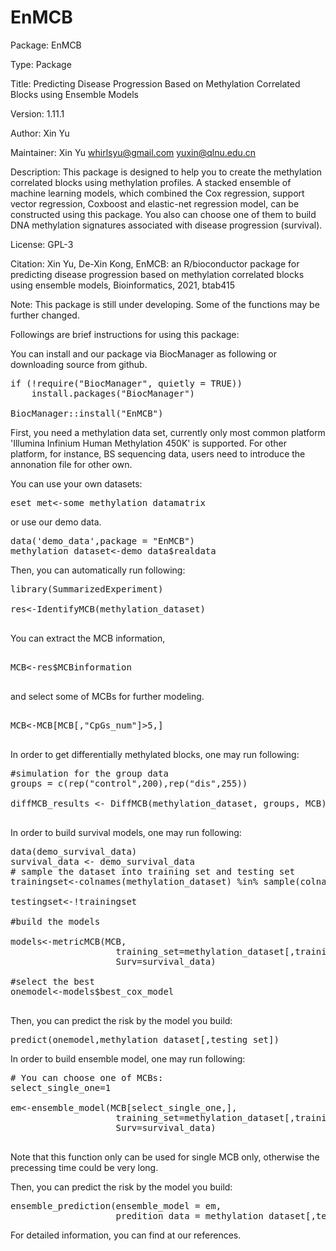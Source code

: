 # EnMCB
Package: EnMCB

Type: Package

Title: Predicting Disease Progression Based on Methylation Correlated Blocks using Ensemble Models
        
Version: 1.11.1

Author: Xin Yu

Maintainer: Xin Yu <whirlsyu@gmail.com> <yuxin@qlnu.edu.cn>

Description: This package is designed to help you to create the methylation correlated blocks using methylation profiles. A stacked ensemble of machine learning models, which combined the Cox regression, support vector regression, Coxboost and elastic-net regression model, can be constructed using this package. You also can choose one of them to build DNA methylation signatures associated with disease progression (survival).

License: GPL-3

Citation:
Xin Yu, De-Xin Kong, EnMCB: an R/bioconductor package for predicting disease progression based on methylation correlated blocks using ensemble models, Bioinformatics, 2021, btab415

Note: This package is still under developing. Some of the functions may be further changed.

Followings are brief instructions for using this package:

You can install and our package via BiocManager as following or downloading source from github.

<pre>
if (!require("BiocManager", quietly = TRUE))
    install.packages("BiocManager")

BiocManager::install("EnMCB")
</pre>


First, you need a methylation data set, currently only most common platform 'Illumina Infinium Human Methylation 450K' is supported. For other platform, for instance, BS sequencing data, users need to 
introduce the annonation file for other own.

You can use your own datasets:

<pre>
eset_met<-some_methylation_datamatrix
</pre>

or use our demo data.

<pre>
data('demo_data',package = "EnMCB")
methylation_dataset<-demo_data$realdata
</pre>


Then, you can automatically run following:

<pre>
library(SummarizedExperiment)

res<-IdentifyMCB(methylation_dataset)

</pre>

You can extract the MCB information,

<pre>

MCB<-res$MCBinformation

</pre>

and select some of MCBs for further modeling.

<pre>

MCB<-MCB[MCB[,"CpGs_num"]>5,]

</pre>

In order to get differentially methylated blocks, one may run following:

<pre>
#simulation for the group data
groups = c(rep("control",200),rep("dis",255))

diffMCB_results <- DiffMCB(methylation_dataset, groups, MCB)

</pre>

In order to build survival models, one may run following:

<pre>
data(demo_survival_data)
survival_data <- demo_survival_data
# sample the dataset into training set and testing set
trainingset<-colnames(methylation_dataset) %in% sample(colnames(methylation_dataset),0.6*length(colnames(methylation_dataset)))

testingset<-!trainingset

#build the models

models<-metricMCB(MCB,
                    training_set=methylation_dataset[,training_set],
                    Surv=survival_data)

#select the best
onemodel<-models$best_cox_model

</pre>                    

Then, you can predict the risk by the model you build:

<pre>
predict(onemodel,methylation_dataset[,testing_set])
</pre>

In order to build ensemble model, one may run following:

<pre>
# You can choose one of MCBs:
select_single_one=1

em<-ensemble_model(MCB[select_single_one,],
                    training_set=methylation_dataset[,training_set],
                    Surv=survival_data)
                    
</pre>
Note that this function only can be used for single MCB only, otherwise the precessing time could be very long.

Then, you can predict the risk by the model you build:

<pre>
ensemble_prediction(ensemble_model = em,
                    predition_data = methylation_dataset[,testing_set])
</pre>

For detailed information, you can find at our references.

